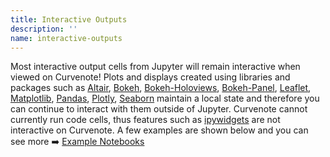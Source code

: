 ```yaml
---
title: Interactive Outputs
description: ''
name: interactive-outputs
---
```


Most interactive output cells from Jupyter will remain interactive when viewed on Curvenote! Plots and displays created using libraries and packages such as [Altair](https://altair-viz.github.io/), [Bokeh](https://bokeh.org/), [Bokeh-Holoviews](https://holoviews.org/index.html), [Bokeh-Panel](https://panel.holoviz.org/index.html), [Leaflet](https://leafletjs.com/), [Matplotlib](https://matplotlib.org/stable/index.html), [Pandas](https://pandas.pydata.org/pandas-docs/stable/index.html#), [Plotly](https://plotly.com/python/), [Seaborn](http://seaborn.pydata.org/index.html) maintain a local state and therefore you can continue to interact with them outside of Jupyter. Curvenote cannot currently run code cells, thus features such as [ipywidgets](https://ipywidgets.readthedocs.io/en/latest/) are not interactive on Curvenote. A few examples are shown below and you can see more ➡️ [Example Notebooks](https://curvenote.com/@curvenote/example-notebooks)
